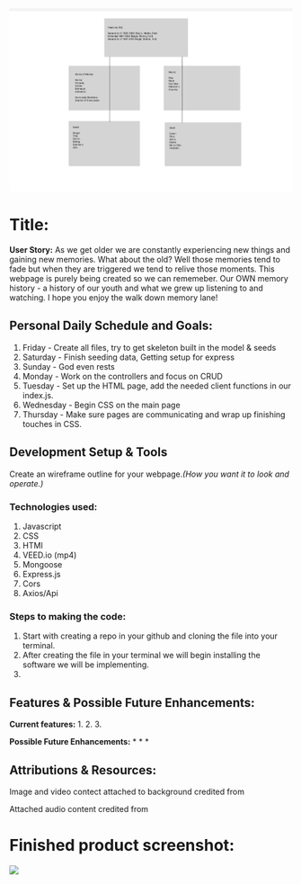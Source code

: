 <img src="./wireframe.png">

# Title: 
**User Story:** As we get older we are constantly experiencing new things and gaining new memories. What about the old? Well those memories tend to fade but when they are triggered we tend to relive those moments. This webpage is purely being created so we can rememeber. Our OWN memory history - a history of our youth and what we grew up listening to and watching. I hope you enjoy the walk down memory lane!

## Personal Daily Schedule and Goals:
1. Friday - Create all files, try to get skeleton built in the model & seeds
2. Saturday - Finish seeding data, Getting setup for express
3. Sunday - God even rests
4. Monday - Work on the controllers and focus on CRUD
5. Tuesday - Set up the HTML page, add the needed client functions in our index.js.
6. Wednesday - Begin CSS on the main page
7. Thursday - Make sure pages are communicating and wrap up finishing touches in CSS.


## Development Setup & Tools
Create an wireframe outline for your webpage.*(How you want it to look and operate.)*

### Technologies used:
1. Javascript
2. CSS
3. HTMl
4. VEED.io (mp4)
5. Mongoose
6. Express.js
7. Cors
8. Axios/Api

### Steps to making the code:
1. Start with creating a repo in your github and cloning the file into your terminal.
2. After creating the file in your terminal we will begin installing the software we will be implementing.
3. 

## Features & Possible Future Enhancements:
**Current features:**
1. 
2. 
3. 

**Possible Future Enhancements:**
* 
* 
* 

## Attributions & Resources:

Image and video contect attached to background credited from 

Attached audio content credited from 

# Finished product screenshot:
<img src="./Screenshot.png">